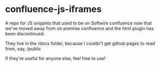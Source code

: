 # confluence-js-iframes
A repo for JS snippets that used to be on Softwire confluence now that we've moved away from on premise confluence and the html plugin has been discontinued.

They live in the /docs folder, because I couldn't get github pages to read from, say, /public

If they're useful for anyone else, feel free to use!
